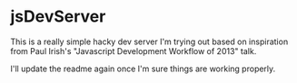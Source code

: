 # jsDevServer

This is a really simple hacky dev server I'm trying out based on inspiration
from Paul Irish's "Javascript Development Workflow of 2013" talk.

I'll update the readme again once I'm sure things are working properly.